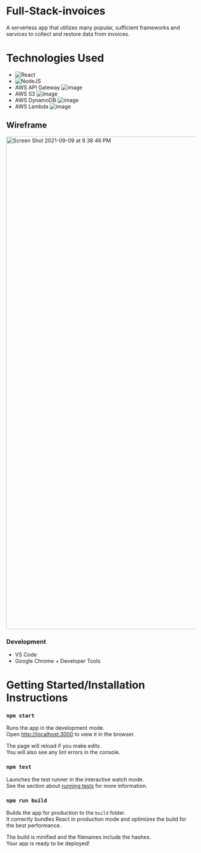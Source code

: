 # Full-Stack-invoices
A serverless app that utilizes many popular, sufficient frameworks and services to collect and restore data from invoices.


# Technologies Used

- ![React](https://img.shields.io/badge/react-%2320232a.svg?style=for-the-badge&logo=react&logoColor=%2361DAFB) 
- ![NodeJS](https://img.shields.io/badge/node.js-6DA55F?style=for-the-badge&logo=node.js&logoColor=white)
- AWS API Gateway ![image]({https://img.shields.io/badge/Amazon_AWS-232F3E?style=for-the-badge&logo=amazon-aws&logoColor=white})
- AWS S3  ![image]({https://img.shields.io/badge/Amazon_AWS-232F3E?style=for-the-badge&logo=amazon-aws&logoColor=white)
- AWS DynamoDB  ![image]({https://img.shields.io/badge/Amazon%20DynamoDB-4053D6?style=for-the-badge&logo=Amazon%20DynamoDB&logoColor=white})
- AWS Lambda  ![image]({https://img.shields.io/badge/Amazon_AWS-232F3E?style=for-the-badge&logo=amazon-aws&logoColor=white})

## Wireframe

<img width="1318" alt="Screen Shot 2021-09-09 at 9 38 46 PM" src="https://user-images.githubusercontent.com/78430591/132784932-8b034966-a7a2-41c3-9012-86a3df81c7ab.png">

### Development

- VS Code
- Google Chrome + Developer Tools

# Getting Started/Installation Instructions

### `npm start`

Runs the app in the development mode.\
Open [http://localhost:3000](http://localhost:3000) to view it in the browser.

The page will reload if you make edits.\
You will also see any lint errors in the console.

### `npm test`

Launches the test runner in the interactive watch mode.\
See the section about [running tests](https://facebook.github.io/create-react-app/docs/running-tests) for more information.

### `npm run build`

Builds the app for production to the `build` folder.\
It correctly bundles React in production mode and optimizes the build for the best performance.

The build is minified and the filenames include the hashes.\
Your app is ready to be deployed!
